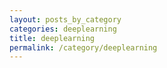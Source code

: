 ```yaml
---
layout: posts_by_category
categories: deeplearning
title: deeplearning
permalink: /category/deeplearning
---
```

